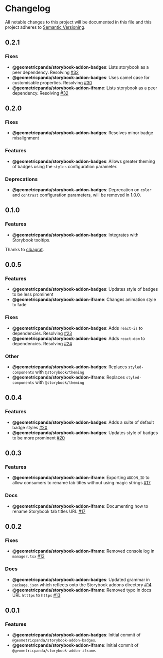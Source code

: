 # Changelog

All notable changes to this project will be documented in this file
and this project adheres to [Semantic Versioning](https://semver.org/spec/v2.0.0.html).

## 0.2.1

### Fixes

- **@geometricpanda/storybook-addon-badges**: Lists storybook as a peer dependency. Resolving [#32](https://github.com/geometricpanda/geometricpanda/issues/32)
- **@geometricpanda/storybook-addon-badges**: Uses camel case for customisable properties. Resolving [#30](https://github.com/geometricpanda/geometricpanda/issues/30)
- **@geometricpanda/storybook-addon-iframe**: Lists storybook as a peer dependency. Resolving [#32](https://github.com/geometricpanda/geometricpanda/issues/32)

## 0.2.0

### Fixes

- **@geometricpanda/storybook-addon-badges**: Resolves minor badge misalignment

### Features

- **@geometricpanda/storybook-addon-badges**: Allows greater theming of badges using the `styles` configuration parameter.

### Deprecations

- **@geometricpanda/storybook-addon-badges**: Deprecation on `color` and `contrast` configuration parameters, will be removed in 1.0.0.

## 0.1.0

### Features

- **@geometricpanda/storybook-addon-badges**: Integrates with Storybook tooltips.

Thanks to [clbagrat](https://github.com/clbagrat).

## 0.0.5

### Features

- **@geometricpanda/storybook-addon-badges**: Updates style of badges to be less prominent
- **@geometricpanda/storybook-addon-iframe**: Changes animation style to fade

### Fixes

- **@geometricpanda/storybook-addon-badges**: Adds `react-is` to dependencies. Resolving [#23](https://github.com/geometricpanda/geometricpanda/issues/23)
- **@geometricpanda/storybook-addon-badges**: Adds `react-dom` to dependencies. Resolving [#24](https://github.com/geometricpanda/geometricpanda/issues/24)

### Other

- **@geometricpanda/storybook-addon-badges**: Replaces `styled-components` with `@storybook/theming`
- **@geometricpanda/storybook-addon-iframe**: Replaces `styled-components` with `@storybook/theming`

## 0.0.4

### Features

- **@geometricpanda/storybook-addon-badges**: Adds a suite of default badge styles [#20](https://github.com/geometricpanda/geometricpanda/issues/20)
- **@geometricpanda/storybook-addon-badges**: Updates style of badges to be more prominent [#20](https://github.com/geometricpanda/geometricpanda/issues/20)

## 0.0.3

### Features

- **@geometricpanda/storybook-addon-iframe**: Exporting `ADDON_ID` to allow consumers to rename tab titles without using magic strings [#17](https://github.com/geometricpanda/geometricpanda/issues/17)

### Docs

- **@geometricpanda/storybook-addon-iframe**: Documenting how to rename Storybook tab titles URL [#17](https://github.com/geometricpanda/geometricpanda/issues/17)

## 0.0.2

### Fixes

- **@geometricpanda/storybook-addon-iframe**: Removed console log in `manager.tsx` [#12](https://github.com/geometricpanda/geometricpanda/issues/12)

### Docs

- **@geometricpanda/storybook-addon-badges**: Updated grammar in `package.json` which reflects onto the Storybook addons directory [#14](https://github.com/geometricpanda/geometricpanda/issues/14)
- **@geometricpanda/storybook-addon-iframe**: Removed typo in docs URL `htttps` to `https` [#13](https://github.com/geometricpanda/geometricpanda/issues/13)

## 0.0.1

### Features

- **@geometricpanda/storybook-addon-badges**: Initial commit of `@geometricpanda/storybook-addon-badges`.
- **@geometricpanda/storybook-addon-iframe**: Initial commit of `@geometricpanda/storybook-addon-iframe`.
